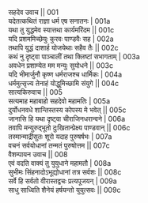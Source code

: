 सहदेव उवाच ||	001    
यदेतत्कथितं राज्ञा धर्म एष सनातनः |	001a  
यथा तु युद्धमेव स्यात्तथा कार्यमरिंदम ||	001c  
यदि प्रशममिच्छेयुः कुरवः पाण्डवैः सह |	002a  
तथापि युद्धं दाशार्ह योजयेथाः सहैव तैः ||	002c  
कथं नु दृष्ट्वा पाञ्चालीं तथा क्लिष्टां सभागताम् |	003a  
अवधेन प्रशाम्येत मम मन्युः सुयोधने ||	003c  
यदि भीमार्जुनौ कृष्ण धर्मराजश्च धार्मिकः |	004a  
धर्ममुत्सृज्य तेनाहं योद्धुमिच्छामि संयुगे ||	004c  
सात्यकिरुवाच ||	005    
सत्यमाह महाबाहो सहदेवो महामतिः |	005a  
दुर्योधनवधे शान्तिस्तस्य कोपस्य मे भवेत् ||	005c  
जानासि हि यथा दृष्ट्वा चीराजिनधरान्वने |	006a  
तवापि मन्युरुद्भूतो दुःखितान्प्रेक्ष्य पाण्डवान् ||	006c  
तस्मान्माद्रीसुतः शूरो यदाह पुरुषर्षभः |	007a  
वचनं सर्वयोधानां तन्मतं पुरुषोत्तम ||	007c  
वैशम्पायन उवाच ||	008    
एवं वदति वाक्यं तु युयुधाने महामतौ |	008a  
सुभीमः सिंहनादोऽभूद्योधानां तत्र सर्वशः ||	008c  
सर्वे हि सर्वतो वीरास्तद्वचः प्रत्यपूजयन् |	009a  
साधु साध्विति शैनेयं हर्षयन्तो युयुत्सवः ||	009c  
